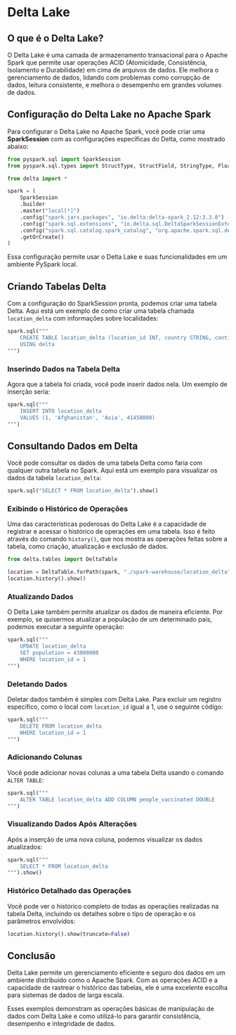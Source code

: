 # Delta Lake

## O que é o Delta Lake?

O Delta Lake é uma camada de armazenamento transacional para o Apache Spark que permite usar operações ACID (Atomicidade, Consistência, Isolamento e Durabilidade) em cima de arquivos de dados. Ele melhora o gerenciamento de dados, lidando com problemas como corrupção de dados, leitura consistente, e melhora o desempenho em grandes volumes de dados.

## Configuração do Delta Lake no Apache Spark

Para configurar o Delta Lake no Apache Spark, você pode criar uma **SparkSession** com as configurações específicas do Delta, como mostrado abaixo:

```python
from pyspark.sql import SparkSession
from pyspark.sql.types import StructType, StructField, StringType, FloatType

from delta import *

spark = (
    SparkSession
    .builder
    .master("local[*]")
    .config("spark.jars.packages", "io.delta:delta-spark_2.12:3.3.0")
    .config("spark.sql.extensions", "io.delta.sql.DeltaSparkSessionExtension")
    .config("spark.sql.catalog.spark_catalog", "org.apache.spark.sql.delta.catalog.DeltaCatalog")
    .getOrCreate()
)
```

Essa configuração permite usar o Delta Lake e suas funcionalidades em um ambiente PySpark local.

## Criando Tabelas Delta

Com a configuração do SparkSession pronta, podemos criar uma tabela Delta. Aqui está um exemplo de como criar uma tabela chamada `location_delta` com informações sobre localidades:

```python
spark.sql("""
    CREATE TABLE location_delta (location_id INT, country STRING, continent STRING, population DOUBLE) 
    USING delta
""")
```

### Inserindo Dados na Tabela Delta

Agora que a tabela foi criada, você pode inserir dados nela. Um exemplo de inserção seria:

```python
spark.sql("""
    INSERT INTO location_delta 
    VALUES (1, 'Afghanistan', 'Asia', 41450000)
""")
```

## Consultando Dados em Delta

Você pode consultar os dados de uma tabela Delta como faria com qualquer outra tabela no Spark. Aqui está um exemplo para visualizar os dados da tabela `location_delta`:

```python
spark.sql("SELECT * FROM location_delta").show()
```

### Exibindo o Histórico de Operações

Uma das características poderosas do Delta Lake é a capacidade de registrar e acessar o histórico de operações em uma tabela. Isso é feito através do comando `history()`, que nos mostra as operações feitas sobre a tabela, como criação, atualização e exclusão de dados.

```python
from delta.tables import DeltaTable

location = DeltaTable.forPath(spark, "./spark-warehouse/location_delta")
location.history().show()
```

### Atualizando Dados

O Delta Lake também permite atualizar os dados de maneira eficiente. Por exemplo, se quisermos atualizar a população de um determinado país, podemos executar a seguinte operação:

```python
spark.sql("""
    UPDATE location_delta 
    SET population = 43000000 
    WHERE location_id = 1
""")
```

### Deletando Dados

Deletar dados também é simples com Delta Lake. Para excluir um registro específico, como o local com `location_id` igual a 1, use o seguinte código:

```python
spark.sql("""
    DELETE FROM location_delta 
    WHERE location_id = 1
""")
```

### Adicionando Colunas

Você pode adicionar novas colunas a uma tabela Delta usando o comando `ALTER TABLE`:

```python
spark.sql("""
    ALTER TABLE location_delta ADD COLUMN people_vaccinated DOUBLE
""")
```

### Visualizando Dados Após Alterações

Após a inserção de uma nova coluna, podemos visualizar os dados atualizados:

```python
spark.sql("""
    SELECT * FROM location_delta
""").show()
```

### Histórico Detalhado das Operações

Você pode ver o histórico completo de todas as operações realizadas na tabela Delta, incluindo os detalhes sobre o tipo de operação e os parâmetros envolvidos:

```python
location.history().show(truncate=False)
```

## Conclusão

Delta Lake permite um gerenciamento eficiente e seguro dos dados em um ambiente distribuído como o Apache Spark. Com as operações ACID e a capacidade de rastrear o histórico das tabelas, ele é uma excelente escolha para sistemas de dados de larga escala.

Esses exemplos demonstram as operações básicas de manipulação de dados com Delta Lake e como utilizá-lo para garantir consistência, desempenho e integridade de dados.
